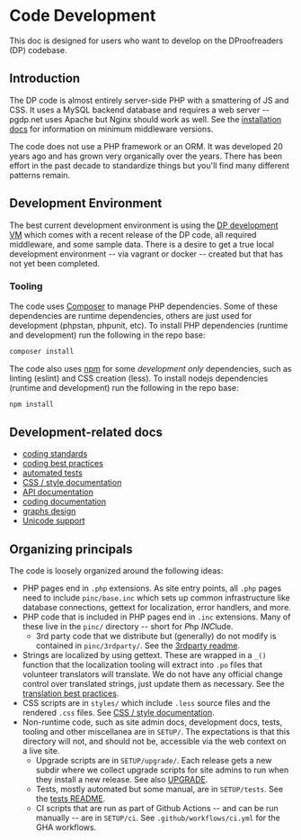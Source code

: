 # Code Development

This doc is designed for users who want to develop on the DProofreaders (DP)
codebase.

## Introduction

The DP code is almost entirely server-side PHP with a smattering of JS and
CSS. It uses a MySQL backend database and requires a web server -- pgdp.net
uses Apache but Nginx should work as well. See the [installation docs](INSTALL.md)
for information on minimum middleware versions.

The code does not use a PHP framework or an ORM. It was developed 20 years ago
and has grown very organically over the years. There has been effort in the
past decade to standardize things but you'll find many different patterns remain.

## Development Environment

The best current development environment is using the
[DP development VM](https://www.pgdp.net/wiki/DP_Code_Development_VM) which
comes with a recent release of the DP code, all required middleware, and some
sample data. There is a desire to get a true local development environment --
via vagrant or docker -- created but that has not yet been completed.

### Tooling

The code uses [Composer](https://getcomposer.org/) to manage PHP dependencies.
Some of these dependencies are runtime dependencies, others are just used for
development (phpstan, phpunit, etc). To install PHP dependencies (runtime
and development) run the following in the repo base:
```bash
composer install
```

The code also uses [npm](https://www.npmjs.com/) for some _development only_
dependencies, such as linting (eslint) and CSS creation (less). To install
nodejs dependencies (runtime and development) run the following in the repo base:
```bash
npm install
```

## Development-related docs

* [coding standards](CODE_STYLE.md)
* [coding best practices](https://www.pgdp.net/wiki/DP_Code_Best_Practices)
* [automated tests](tests/README.md)
* [CSS / style documentation](../style/README.md)
* [API documentation](../api/README.md)
* [coding documentation](CODE_DOCS.md)
* [graphs design](GRAPHS.md)
* [Unicode support](UNICODE.md)

## Organizing principals

The code is loosely organized around the following ideas:
* PHP pages end in `.php` extensions. As site entry points, all `.php` pages
  need to include `pinc/base.inc` which sets up common infrastructure like
  database connections, gettext for localization, error handlers, and more.
* PHP code that is included in PHP pages end in `.inc` extensions. Many of
  these live in the `pinc/` directory -- short for *P*hp *INC*lude.
  * 3rd party code that we distribute but (generally) do not modify is contained
    in `pinc/3rdparty/`. See the [3rdparty readme](../pinc/3rdparty/README.md).
* Strings are localized by using gettext. These are wrapped in a `_()` function
  that the localization tooling will extract into `.po` files that volunteer
  translators will translate. We do not have any official change control over
  translated strings, just update them as necessary. See the
  [translation best practices](https://www.pgdp.net/wiki/DP_Code_Best_Practices#String_localization).
* CSS scripts are in `styles/` which include `.less` source files and the
  rendered `.css` files. See [CSS / style documentation](../style/README.md).
* Non-runtime code, such as site admin docs, development docs, tests, tooling
  and other miscellanea are in `SETUP/`. The expectations is that this directory
  will not, and should not be, accessible via the web context on a live site.
  * Upgrade scripts are in `SETUP/upgrade/`. Each release gets a new subdir
    where we collect upgrade scripts for site admins to run when they install
    a new release. See also [UPGRADE](UPGRADE.md).
  * Tests, mostly automated but some manual, are in `SETUP/tests`. See the
    [tests README](tests/README.md).
  * CI scripts that are run as part of Github Actions -- and can be run manually --
    are in `SETUP/ci`. See `.github/workflows/ci.yml` for the GHA workflows.
